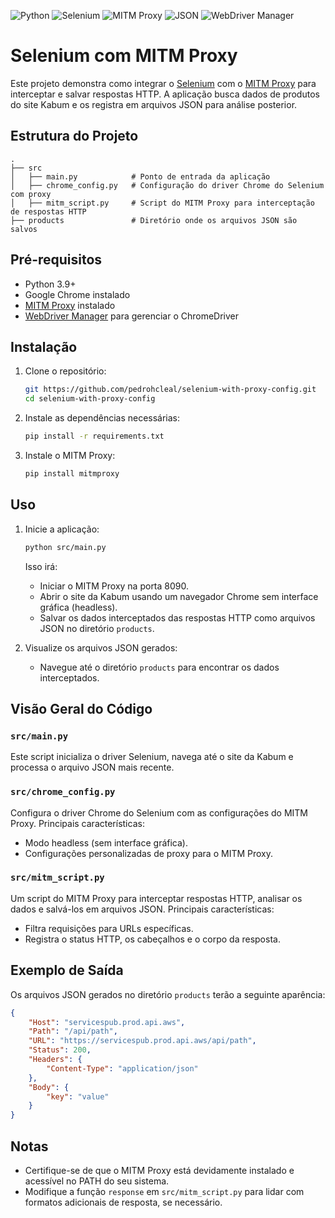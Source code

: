 ![Python](https://img.shields.io/badge/python-3670A0?style=flat&logo=python&logoColor=ffdd54)
![Selenium](https://img.shields.io/badge/selenium-43B02A?style=flat&logo=selenium&logoColor=white)
![MITM Proxy](https://img.shields.io/badge/mitmproxy-FF5733?style=flat&logo=mitmproxy&logoColor=white)
![JSON](https://img.shields.io/badge/json-000000?style=flat&logo=json&logoColor=white)
![WebDriver Manager](https://img.shields.io/badge/webdriver--manager-0000FF?style=flat&logo=googlechrome&logoColor=white)

# Selenium com MITM Proxy

Este projeto demonstra como integrar o [Selenium](https://www.selenium.dev/) com o [MITM Proxy](https://mitmproxy.org/) para interceptar e salvar respostas HTTP. A aplicação busca dados de produtos do site Kabum e os registra em arquivos JSON para análise posterior.

## Estrutura do Projeto

```
.
├── src
│   ├── main.py            # Ponto de entrada da aplicação
│   ├── chrome_config.py   # Configuração do driver Chrome do Selenium com proxy
│   ├── mitm_script.py     # Script do MITM Proxy para interceptação de respostas HTTP
├── products               # Diretório onde os arquivos JSON são salvos
```

## Pré-requisitos

- Python 3.9+
- Google Chrome instalado
- [MITM Proxy](https://mitmproxy.org/) instalado
- [WebDriver Manager](https://github.com/SergeyPirogov/webdriver_manager) para gerenciar o ChromeDriver

## Instalação

1. Clone o repositório:

   ```bash
   git https://github.com/pedrohcleal/selenium-with-proxy-config.git
   cd selenium-with-proxy-config
   ```

1. Instale as dependências necessárias:

   ```bash
   pip install -r requirements.txt
   ```

1. Instale o MITM Proxy:

   ```bash
   pip install mitmproxy
   ```

## Uso

1. Inicie a aplicação:

   ```bash
   python src/main.py
   ```

   Isso irá:

   - Iniciar o MITM Proxy na porta 8090.
   - Abrir o site da Kabum usando um navegador Chrome sem interface gráfica (headless).
   - Salvar os dados interceptados das respostas HTTP como arquivos JSON no diretório `products`.

1. Visualize os arquivos JSON gerados:

   - Navegue até o diretório `products` para encontrar os dados interceptados.

## Visão Geral do Código

### `src/main.py`

Este script inicializa o driver Selenium, navega até o site da Kabum e processa o arquivo JSON mais recente.

### `src/chrome_config.py`

Configura o driver Chrome do Selenium com as configurações do MITM Proxy. Principais características:

- Modo headless (sem interface gráfica).
- Configurações personalizadas de proxy para o MITM Proxy.

### `src/mitm_script.py`

Um script do MITM Proxy para interceptar respostas HTTP, analisar os dados e salvá-los em arquivos JSON. Principais características:

- Filtra requisições para URLs específicas.
- Registra o status HTTP, os cabeçalhos e o corpo da resposta.

## Exemplo de Saída

Os arquivos JSON gerados no diretório `products` terão a seguinte aparência:

```json
{
    "Host": "servicespub.prod.api.aws",
    "Path": "/api/path",
    "URL": "https://servicespub.prod.api.aws/api/path",
    "Status": 200,
    "Headers": {
        "Content-Type": "application/json"
    },
    "Body": {
        "key": "value"
    }
}
```

## Notas

- Certifique-se de que o MITM Proxy está devidamente instalado e acessível no PATH do seu sistema.
- Modifique a função `response` em `src/mitm_script.py` para lidar com formatos adicionais de resposta, se necessário.
